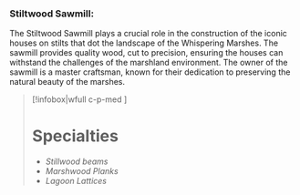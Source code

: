 ### Stiltwood Sawmill:

The Stiltwood Sawmill plays a crucial role in the construction of the iconic houses on stilts that dot the landscape of the Whispering Marshes. The sawmill provides quality wood, cut to precision, ensuring the houses can withstand the challenges of the marshland environment. The owner of the sawmill is a master craftsman, known for their dedication to preserving the natural beauty of the marshes.

> [!infobox|wfull  c-p-med ]
>   # Specialties
>   - *Stillwood beams*
>   - *Marshwood Planks*
>   - *Lagoon Lattices* 
